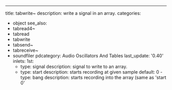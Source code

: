 ---
title: tabwrite~
description: write a signal in an array.
categories:
- object
see_also:
- tabread4~
- tabread
- tabwrite
- tabsend~
- tabreceive~
- soundfiler
pdcategory: Audio Oscillators And Tables
last_update: '0.40'
inlets:
  1st:
  - type: signal
    description: signal to write to an array.
  - type: start <float>
    description: starts recording at given sample 
  default: 0  - type: bang
    description: starts recording into the array (same as 'start 0'